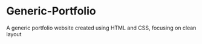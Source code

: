 # Generic-Portfolio
A generic portfolio website created using HTML and CSS, focusing on clean layout
